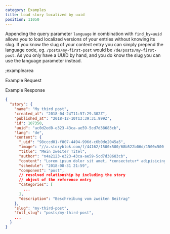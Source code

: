 ```yaml
---
category: Examples
title: Load story localized by uuid
position: 11050
---
```


Appending the query parameter `language` in combination with `find_by=uuid` allows you to load localized versions of your entries without knowing its slug. If you know the slug of your content entry you can simply prepend the language code, eg. `/posts/my-first-post` would be `/de/posts/my-first-post`. As you only have a UUID by hand, and you do know the slug you can use the language parameter instead.

;examplearea

Example Request

<RequestExample url="https://api.storyblok.com/v1/cdn/stories/ac0d2ed0-e323-43ca-ae59-5cd7d38683cb?token=ask9soUkv02QqbZgmZdeDAtt&find_by=uuid&language=de"></RequestExample>

Example Response

```json
{  
  "story": {
    "name": "My third post",
    "created_at": "2018-04-24T11:57:29.302Z",
    "published_at": "2018-12-10T13:39:31.999Z",
    "id": 107350,
    "uuid": "ac0d2ed0-e323-43ca-ae59-5cd7d38683cb",
    "lang": "de",
    "content": {
      "_uid": "98cccd01-f807-4494-996d-c6b0de2045a5",
      "image": "//a.storyblok.com/f/44162/1500x500/68b522b06d/1500x500.jpeg",
      "title": "Mein zweiter Titel",
      "author": "n4a2123-e323-43ca-ae59-5cd7d38683cb",
      "content": "Lorem ipsum dolor sit amet, *consectetur* adipisicing elit, sed do eiusmod\ntempor incididunt ut **labore et dolore magna aliqua**.",
      "schedule": "2018-08-31 21:59",
      "component": "post",
      // resolved relationship by including the story 
      // object of the reference entry
      "categories": [
        ...
      ],
      "description": "Beschreibung vom zweiten Beitrag"
    },
    "slug": "my-third-post",
    "full_slug": "posts/my-third-post",
    ...
  }
}
```
